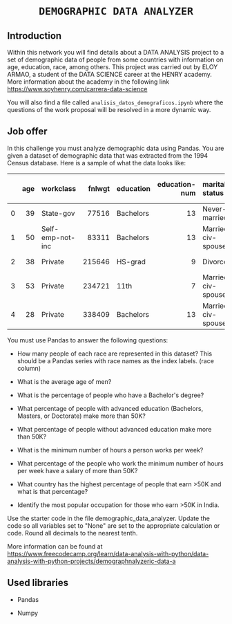 # <h1 align=center>**`DEMOGRAPHIC DATA ANALYZER`**</h1>


## **Introduction**

Within this network you will find details about a DATA ANALYSIS project to a set of demographic data of people from some countries with information on age, education, race, among others. This project was carried out by ELOY ARMAO, a student of the DATA SCIENCE career at the HENRY academy. More information about the academy in the following link https://www.soyhenry.com/carrera-data-science

You will also find a file called `analisis_datos_demograficos.ipynb` where the questions of the work proposal will be resolved in a more dynamic way.

## **Job offer**

In this challenge you must analyze demographic data using Pandas. You are given a dataset of demographic data that was extracted from the 1994 Census database. Here is a sample of what the data looks like:

|    |   age | workclass        |   fnlwgt | education   |   education-num | marital-status     | occupation        | relationship   | race   | sex    |   capital-gain |   capital-loss |   hours-per-week | native-country   | salary   |
|---:|------:|:-----------------|---------:|:------------|----------------:|:-------------------|:------------------|:---------------|:-------|:-------|---------------:|---------------:|-----------------:|:-----------------|:---------|
|  0 |    39 | State-gov        |    77516 | Bachelors   |              13 | Never-married      | Adm-clerical      | Not-in-family  | White  | Male   |           2174 |              0 |               40 | United-States    | <=50K    |
|  1 |    50 | Self-emp-not-inc |    83311 | Bachelors   |              13 | Married-civ-spouse | Exec-managerial   | Husband        | White  | Male   |              0 |              0 |               13 | United-States    | <=50K    |
|  2 |    38 | Private          |   215646 | HS-grad     |               9 | Divorced           | Handlers-cleaners | Not-in-family  | White  | Male   |              0 |              0 |               40 | United-States    | <=50K    |
|  3 |    53 | Private          |   234721 | 11th        |               7 | Married-civ-spouse | Handlers-cleaners | Husband        | Black  | Male   |              0 |              0 |               40 | United-States    | <=50K    |
|  4 |    28 | Private          |   338409 | Bachelors   |              13 | Married-civ-spouse | Prof-specialty    | Wife           | Black  | Female |              0 |              0 |               40 | Cuba             | <=50K    |

You must use Pandas to answer the following questions:

+ How many people of each race are represented in this dataset? This should be a Pandas series with race names as the index labels. (race column)

+ What is the average age of men?

+ What is the percentage of people who have a Bachelor's degree?

+ What percentage of people with advanced education (Bachelors, Masters, or Doctorate) make more than 50K?

+ What percentage of people without advanced education make more than 50K?

+ What is the minimum number of hours a person works per week?

+ What percentage of the people who work the minimum number of hours per week have a salary of more than 50K?

+ What country has the highest percentage of people that earn >50K and what is that percentage?

+ Identify the most popular occupation for those who earn >50K in India.

Use the starter code in the file demographic_data_analyzer. Update the code so all variables set to "None" are set to the appropriate calculation or code. Round all decimals to the nearest tenth.

More information can be found at https://www.freecodecamp.org/learn/data-analysis-with-python/data-analysis-with-python-projects/demographnalyzeric-data-a

## **Used libraries**

+ Pandas

+ Numpy